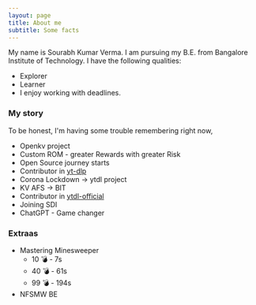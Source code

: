```yaml
---
layout: page
title: About me
subtitle: Some facts
---
```


<link rel="shortcut icon" type="x-icon" href="profile.png">

My name is Sourabh Kumar Verma.
I am pursuing my B.E. from Bangalore Institute of Technology.
 I have the following qualities:
- Explorer
- Learner
- I enjoy working with deadlines.


### My story

To be honest, I'm having some trouble remembering right now,
- Openkv project<br>
- Custom ROM - greater Rewards with greater Risk<br>
- Open Source journey starts<br>
- Contributor in [yt-dlp](https://github.com/yt-dlp/yt-dlp)<br>
- Corona Lockdown -> ytdl project<br>
- KV AFS -> BIT<br>
- Contributor in [ytdl-official](https://github.com/ytdl-official)<br>
- Joining SDI<br>
- ChatGPT - Game changer<br>

### Extraas
- Mastering Minesweeper
  - 10 💣 - 7s
  - 40 💣 - 61s
  - 99 💣 - 194s
- NFSMW BE